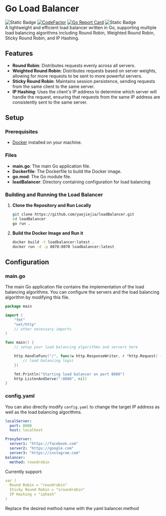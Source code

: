 # Go Load Balancer
![Static Badge](https://img.shields.io/badge/go%20version-1.20-green)
[![CodeFactor](https://www.codefactor.io/repository/github/yaojiejia/loadbalancer/badge)](https://www.codefactor.io/repository/github/yaojiejia/loadbalancer)
[![Go Report Card](https://goreportcard.com/badge/github.com/yaojiejia/loadBalancer)](https://goreportcard.com/report/github.com/yaojiejia/loadBalancer)
![Static Badge](https://img.shields.io/badge/license-MIT-green)\
A lightweight and efficient load balancer written in Go, supporting multiple load balancing algorithms including Round Robin, Weighted Round Robin, Sticky Round Robin, and IP Hashing.

## Features

- **Round Robin**: Distributes requests evenly across all servers.
- **Weighted Round Robin**: Distributes requests based on server weights, allowing for more requests to be sent to more powerful servers.
- **Sticky Round Robin**: Maintains session persistence, sending requests from the same client to the same server.
- **IP Hashing**: Uses the client's IP address to determine which server will handle the request, ensuring that requests from the same IP address are consistently sent to the same server.

## Setup

### Prerequisites

- [Docker](https://www.docker.com/products/docker-desktop) installed on your machine.

### Files

- **main.go**: The main Go application file.
- **Dockerfile**: The Dockerfile to build the Docker image.
- **go.mod**: The Go module file.
- **loadBalancer**: Directory containing configuration for load balancing

### Building and Running the Load Balancer

1. **Clone the Repository and Run Locally**

   ```sh
   git clone https://github.com/yaojiejia/loadBalancer.git
   cd loadBalancer
   go run .
2. **Build the Docker Image and Run it**
   ```sh
   docker build -t loadbalancer:latest .
   docker run -d -p 8070:8070 loadbalancer:latest
   
## Configuration

### main.go

The main Go application file contains the implementation of the load balancing algorithms. You can configure the servers and the load balancing algorithm by modifying this file.

```go
package main

import (
    "fmt"
    "net/http"
    // other necessary imports
)

func main() {
    // setup your load balancing algorithms and servers here

    http.HandleFunc("/", func(w http.ResponseWriter, r *http.Request) {
        // load balancing logic
    })

    fmt.Println("Starting load balancer on port 8080")
    http.ListenAndServe(":8080", nil)
}
```
### config.yaml

You can also directly modify `config.yaml` to change the target IP address as well as the load balancing algorithms.
```yaml
localServer:
  port: 8080
  host: localhost

ProxyServer:
  server1: "https://facebook.com"
  server2: "https://google.com"
  server3: "https://instagram.com"
balancer:
  method: roundrobin
```
Currently support:
```yaml
var (
  Round Robin = "roundrobin"
  Sticky Round Robin = "sroundrobin"
  IP Hashing = "iphash"
)
```
Replace the desired method name with the yaml balancer.method
